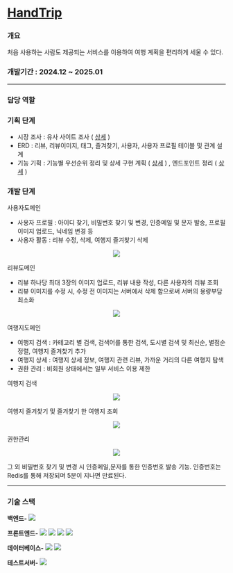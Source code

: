 
# [HandTrip](https://github.com/SeoKai/HandTrip_BN)

### 개요
처음 사용하는 사람도 제공되는 서비스를 이용하여 여행 계획을 편리하게 세울 수 있다.

### 개발기간 : 2024.12 ~ 2025.01

---
### 담당 역할
### 기획 단계

- 시장 조사 : 유사 사이트 조사 ( [상세](https://seong-kai.notion.site/14dfcab0377c80baad01c2f7a5901ccb) )
- ERD : 리뷰, 리뷰이미지, 태그, 즐겨찾기, 사용자, 사용자 프로필 테이블 및 관계 설계
- 기능 기획 : 기능별 우선순위 정리 및 상세 구현 계획 ( [상세](https://seong-kai.notion.site/4c8cd6966f054a5d827b1437a2e56a78?pvs=74) ) , 엔드포인트 정리 ( [상세](https://seong-kai.notion.site/154fcab0377c803b83b2e7b159524940?pvs=74) )


### 개발 단계 

사용자도메인
-	사용자 프로필 : 아이디 찾기, 비밀번호 찾기 및 변경, 인증메일 및 문자 발송, 프로필 이미지 업로드, 닉네임 변경 등
-	사용자 활동 : 리뷰 수정, 삭제, 여행지 즐겨찾기 삭제

<p align="center">
  <img src="https://github.com/user-attachments/assets/4a18b669-1b16-44f8-8bf7-d9b994a032a4">
</p>

리뷰도메인 
-	리뷰 하나당 최대 3장의 이미지 업로드, 리뷰 내용 작성, 다른 사용자의 리뷰 조회
-	리뷰 이미지를 수정 시, 수정 전 이미지는 서버에서 삭제 함으로써 서버의 용량부담 최소화
<p align="center">
  <img src="https://github.com/user-attachments/assets/01cad4e4-68d7-4a07-b9f7-ef68b9d5c48a">
</p>



여행지도메인 
-	여행지 검색 : 카테고리 별 검색, 검색어를 통한 검색, 도시별 검색 및 최신순, 별점순 정렬, 여행지 즐겨찾기 추가
-	여행지 상세 : 여행지 상세 정보, 여행지 관련 리뷰, 가까운 거리의 다른 여행지 탐색
-	권환 관리 : 비회원 상태에서는 일부 서비스 이용 제한


여행지 검색
<p align="center">
  <img src="https://github.com/user-attachments/assets/143a22b6-3844-4a26-9745-91eac2a7a2cc">
</p>

여행지 즐겨찾기 및 즐겨찾기 한 여행지 조회
<p align="center">
  <img src="https://github.com/user-attachments/assets/92baaef9-1fff-4505-ae7b-a1ed9c83a1d9">
</p>

권한관리
<p align="center">
  <img src="https://github.com/user-attachments/assets/4e3ef583-353b-483a-92a1-7a95019057f5">
</p>

그 외 비밀번호 찾기 및 변경 시 인증메일,문자를 통한 인증번호 발송 기능. 인증번호는 Redis를 통해 저장되며 5분이 지나면 만료된다.

---

### 기술 스택

**백엔드-**
<img src="https://img.shields.io/badge/springboot-6DB33F?style=for-the-badge&logo=springboot&logoColor=white"><br>

**프론트엔드-**
<img src="https://img.shields.io/badge/React-61DAFB?style=for-the-badge&logo=react&logoColor=white"> <img src="https://img.shields.io/badge/HTML5-E34F26?style=for-the-badge&logo=html5&logoColor=white"> <img src="https://img.shields.io/badge/CSS3-1572B6?style=for-the-badge&logo=css3&logoColor=white"> <img src="https://img.shields.io/badge/JavaScript-F7DF1E?style=for-the-badge&logo=javascript&logoColor=black"><br>

**데이터베이스-**
<img src="https://img.shields.io/badge/MySQL-4479A1?style=for-the-badge&logo=mysql&logoColor=white">
<img src="https://img.shields.io/badge/Hibernate-59666C?style=for-the-badge&logo=hibernate&logoColor=white"><br>

**테스트서버-**
<img src="https://img.shields.io/badge/JUnit5-25A162?style=for-the-badge&logo=JUnit5&logoColor=white"><br>
